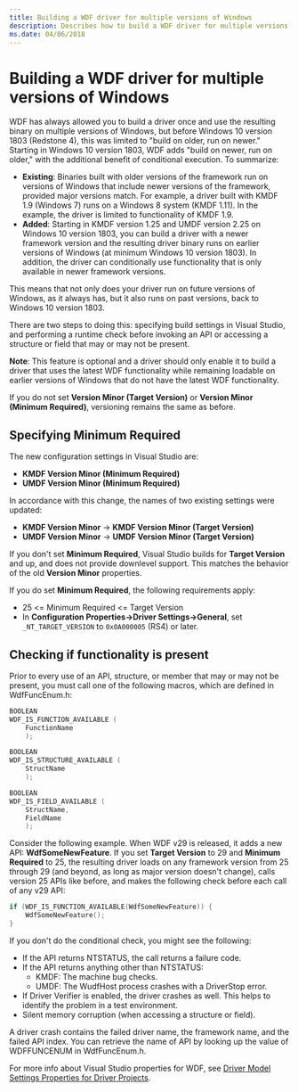 ```yaml
---
title: Building a WDF driver for multiple versions of Windows
description: Describes how to build a WDF driver for multiple versions of Windows.
ms.date: 04/06/2018
---
```


# Building a WDF driver for multiple versions of Windows

WDF has always allowed you to build a driver once and use the resulting binary on multiple versions of Windows, but before Windows 10 version 1803 (Redstone 4), this was limited to "build on older, run on newer." Starting in Windows 10 version 1803, WDF adds "build on newer, run on older," with the additional benefit of conditional execution. To summarize:
* **Existing**: Binaries built with older versions of the framework run on versions of Windows that include newer versions of the framework, provided major versions match. For example, a driver built with KMDF 1.9 (Windows 7) runs on a Windows 8 system (KMDF 1.11). In the example, the driver is limited to functionality of KMDF 1.9.
* **Added**: Starting in KMDF version 1.25 and UMDF version 2.25 on Windows 10 version 1803, you can build a driver with a newer framework version and the resulting driver binary runs on earlier versions of Windows (at minimum Windows 10 version 1803). In addition, the driver can conditionally use functionality that is only available in newer framework versions.

This means that not only does your driver run on future versions of Windows, as it always has, but it also runs on past versions, back to Windows 10 version 1803.

There are two steps to doing this: specifying build settings in Visual Studio, and performing a runtime check before invoking an API or accessing a structure or field that may or may not be present.

**Note**:
This feature is optional and a driver should only enable it to build a driver that uses the latest WDF functionality while remaining loadable on earlier versions of Windows that do not have the latest WDF functionality.

If you do not set **Version Minor (Target Version)** or **Version Minor (Minimum Required)**, versioning remains the same as before.

## Specifying Minimum Required

The new configuration settings in Visual Studio are:
* **KMDF Version Minor (Minimum Required)**
* **UMDF Version Minor (Minimum Required)**

In accordance with this change, the names of two existing settings were updated:
* **KMDF Version Minor** -> **KMDF Version Minor (Target Version)**
* **UMDF Version Minor** -> **UMDF Version Minor (Target Version)**

If you don't set **Minimum Required**, Visual Studio builds for **Target Version** and up, and does not provide downlevel support. This matches the behavior of the old **Version Minor** properties.

If you do set **Minimum Required**, the following requirements apply:
* 25 <= Minimum Required <= Target Version
* In **Configuration Properties->Driver Settings->General**, set `_NT_TARGET_VERSION` to `0x0A000005` (RS4) or later.

## Checking if functionality is present

Prior to every use of an API, structure, or member that may or may not be present, you must call one of the following macros, which are defined in WdfFuncEnum.h:

```cpp
BOOLEAN
WDF_IS_FUNCTION_AVAILABLE (
    FunctionName
    );

BOOLEAN
WDF_IS_STRUCTURE_AVAILABLE (
    StructName
    );

BOOLEAN
WDF_IS_FIELD_AVAILABLE (
    StructName,
    FieldName
    );
```

Consider the following example.  When WDF v29 is released, it adds a new API: **WdfSomeNewFeature**. If you set **Target Version** to 29 and **Minimum Required** to 25, the resulting driver loads on any framework version from 25 through 29 (and beyond, as long as major version doesn't change), calls version 25 APIs like before, and makes the following check before each call of any v29 API:

```cpp
if (WDF_IS_FUNCTION_AVAILABLE(WdfSomeNewFeature)) {
    WdfSomeNewFeature();
}
```

If you don't do the conditional check, you might see the following:
-	If the API returns NTSTATUS, the call returns a failure code.
-	If the API returns anything other than NTSTATUS:
    - KMDF: The machine bug checks.
    - UMDF: The WudfHost process crashes with a DriverStop error.
-	If Driver Verifier is enabled, the driver crashes as well. This helps to identify the problem in a test environment.
-   Silent memory corruption (when accessing a structure or field).

A driver crash contains the failed driver name, the framework name, and the failed API index. You can retrieve the name of API by looking up the value of WDFFUNCENUM in WdfFuncEnum.h.

For more info about Visual Studio properties for WDF, see [Driver Model Settings Properties for Driver Projects](../develop/driver-model-settings-properties-for-driver-projects.md).

